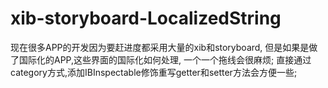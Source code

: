 # xib-storyboard-LocalizedString
现在很多APP的开发因为要赶进度都采用大量的xib和storyboard, 但是如果是做了国际化的APP,这些界面的国际化如何处理, 一个一个拖线会很麻烦; 
直接通过category方式,添加IBInspectable修饰重写getter和setter方法会方便一些;
